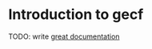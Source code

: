 # Introduction to gecf

TODO: write [great documentation](http://jacobian.org/writing/what-to-write/)
